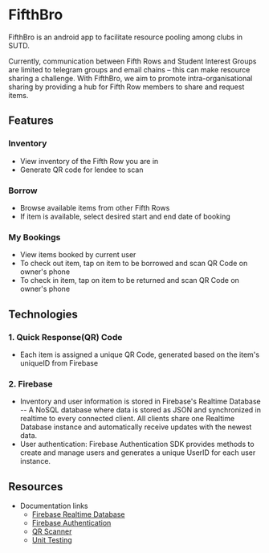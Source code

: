 # FifthBro

FifthBro is an android app to facilitate resource pooling among clubs in SUTD. 

Currently, communication between Fifth Rows and Student Interest Groups are limited to telegram groups and email chains – this can make resource sharing a challenge.
With FifthBro, we aim to promote intra-organisational sharing by providing a hub for Fifth Row members to share and request items.


## Features

### Inventory
- View inventory of the Fifth Row you are in
- Generate QR code for lendee to scan

### Borrow
- Browse available items from other Fifth Rows
- If item is available, select desired start and end date of booking

### My Bookings
- View items booked by current user
- To check out item, tap on item to be borrowed and scan QR Code on owner's phone
- To check in item, tap on item to be returned and scan QR Code on owner's phone

## Technologies

### 1. Quick Response(QR) Code
- Each item is assigned a unique QR Code, generated based on the item's uniqueID from Firebase

### 2. Firebase
- Inventory and user information is stored in Firebase's Realtime Database -- A NoSQL database where data is stored as JSON and synchronized in realtime to every connected client. All clients share one Realtime Database instance and automatically receive updates with the newest data.
- User authentication: Firebase Authentication SDK provides methods to create and manage users and generates a unique UserID for each user instance.

## Resources

- Documentation links
  - [Firebase Realtime Database](https://firebase.google.com/docs/database)
  - [Firebase Authentication](https://firebase.google.com/docs/auth)
  - [QR Scanner](https://github.com/zxing/zxing)
  - [Unit Testing](https://developer.android.com/training/testing/local-tests)

